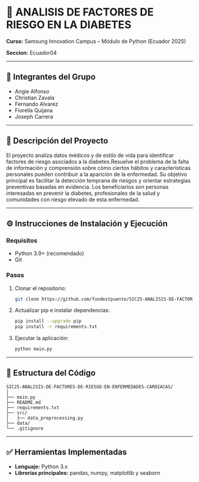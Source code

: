 # 📌 ANALISIS DE FACTORES DE RIESGO EN LA DIABETES

**Curso:** Samsung Innovation Campus – Módulo de Python (Ecuador 2025)

**Seccion:** Ecuador04

---

## 👥 Integrantes del Grupo
- Angie Alfonso
- Christian Zavala
- Fernando Alvarez 
- Fiorella Quijana
- Joseph Carrera
---

## 📝 Descripción del Proyecto

El proyecto analiza datos médicos y de estilo de vida para identificar factores de riesgo asociados a la diabetes.Resuelve el problema de la falta de información y comprensión sobre cómo ciertos hábitos y características personales pueden contribuir a la aparición de la enfermedad. Su objetivo principal es facilitar la detección temprana de riesgos y orientar estrategias preventivas basadas en evidencia. Los beneficiarios son personas interesadas en prevenir la diabetes, profesionales de la salud y comunidades con riesgo elevado de esta enfermedad.

---

## ⚙️ Instrucciones de Instalación y Ejecución

### Requisitos
- Python 3.9+ (recomendado)
- Git

### Pasos
1. Clonar el repositorio:
   ```bash
   git clone https://github.com/fundestpuente/SIC25-ANALISIS-DE-FACTORES-DE-RIESGO-EN-ENFERMEDADES-CARDIACAS.git
   ```

2. Actualizar pip e instalar dependencias:
   ```bash
   pip install --upgrade pip
   pip install -r requirements.txt
   ```

3. Ejecutar la aplicación:
   ```bash
   python main.py
   ```

---

## 📂 Estructura del Código 
```
SIC25-ANALISIS-DE-FACTORES-DE-RIESGO-EN-ENFERMEDADES-CARDIACAS/
│
├── main.py  
├── README.md     
├── requirements.txt
├── src/
│   ├── data_preprocessing.py
├── data/
└── .gitignore
```

---

## ✅ Herramientas Implementadas
- **Lenguaje:** Python 3.x
- **Librerías principales:** pandas, numpy, matplotlib y seaborn